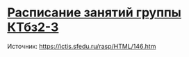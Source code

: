 # [Расписание занятий группы КТбз2-3](https://ictisrulez.github.io/schedule/)

Источник: https://ictis.sfedu.ru/rasp/HTML/146.htm
